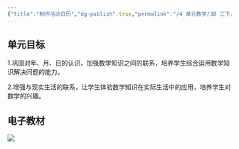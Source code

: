 ```yaml
---
{"title":"制作活动日历","dg-publish":true,"permalink":"/4 单元教学/3B 三下/6-1 制作活动日历/","dgPassFrontmatter":true,"noteIcon":""}
---
```



## 单元目标

1.巩固对年、月、日的认识，加强数学知识之间的联系，培养学生综合运用数学知识解决问题的能力。

2.增强与现实生活的联系，让学生体验数学知识在实际生活中的应用，培养学生对数学的兴趣。

## 电子教材

<p class="grid-4">
	<img loading="lazy" decoding="async" src="https://book.pep.com.cn/1221001302141/files/mobile/89.jpg">
</p>